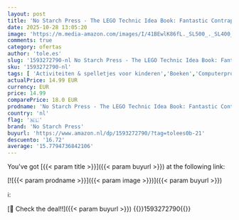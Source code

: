 ```yaml
---
layout: post
title: 'No Starch Press - The LEGO Technic Idea Book: Fantastic Contraptions'
date: 2025-10-28 13:05:20
image: 'https://m.media-amazon.com/images/I/41BEwlK86fL._SL500_._SL400_.jpg'
comments: true
category: ofertas
author: 'tole.es'
slug: '1593272790-nl No Starch Press - The LEGO Technic Idea Book: Fantastic...'
sku: '1593272790-nl'
tags: [ 'Activiteiten & spelletjes voor kinderen','Boeken','Computerprogrammeertalen','Computerprogrammering','Computers & internet','Engelstalige boeken','Featured Categories','Hobbys, kunstnijverheid & huis','Industriële, operationele & productiesystemen','Kinderboeken','Kinderboeken over geografie & cultuur','Kinderboeken over knutselen & hobbys','Kinderboeken over thuis','Kinderboeken over waar we wonen','Kunstnijverheid & hobby speelgoed & model','Kunstnijverheid & hobbys','Machinebouw','Microsoft-programmeren','Puzzels & spellen','Robotica','Softwaredesign, -tests & -engineering','Techniek','Techniek & transport','Werktuigbouwkunde','Zakelijke technologie','lego','no starch press','🇳🇱', ]
actualPrice: 14.99 EUR
currency: EUR
price: 14.99
comparePrice: 18.0 EUR
prodname: 'No Starch Press - The LEGO Technic Idea Book: Fantastic Contraptions'
country: 'nl'
flag: '🇳🇱'
brand: 'No Starch Press'
buyurl: 'https://www.amazon.nl/dp/1593272790/?tag=tolees0b-21'
descuento: '16.72'
average: '15.7794736842106'
---
```


You've got [{{< param title >}}]({{< param buyurl >}}) at the following link:

[![{{< param prodname >}}]({{< param image >}})]({{< param buyurl >}})

ℹ️:


[🛒 Check the deal!!]({{< param buyurl >}})
{{<world>}}1593272790{{</world>}}
